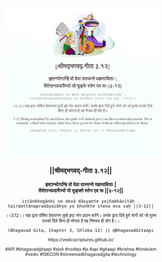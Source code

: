 <img src="../../asset/BG_3_12.png"/>
<center><h2>||श्रीमद्‍भगवद्‍-गीता ३.१२||</h2>
<h3>इष्टान्भोगान्हि वो देवा दास्यन्ते यज्ञभाविताः |<br/>तैर्दत्तानप्रदायैभ्यो यो भुङ्क्ते स्तेन एव सः ||३-१२||</h3>
<pre>iṣṭānbhogānhi vo devā dāsyante yajñabhāvitāḥ .<br/>tairdattānapradāyaibhyo yo bhuṅkte stena eva saḥ ||3-12||</pre>
<p>।।3.12।। यज्ञ द्वारा पोषित देवतागण तुम्हें इष्ट भोग प्रदान करेंगे। उनके द्वारा दिये हुये भोगों को जो पुरुष उनको दिये बिना ही भोगता है वह निश्चय ही चोर है।।</p>
<pre>(Bhagavad Gita, Chapter 3, Shloka 12) || @BhagavadGitaApi</pre><p>https://vedicscriptures.github.io/</p><p>#API #bhagavadgitaapi #slok #nodejs #js #api #gitaapi #krishna #hinduism #vedic #ISKCON #shreemadbhagavadgita #technology</p></center>